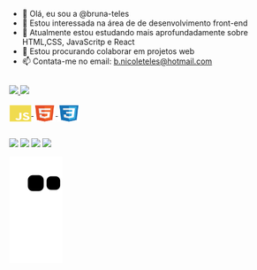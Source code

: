 - 👋 Olá, eu sou a @bruna-teles
- 👀 Estou interessada na área de de desenvolvimento front-end
- 🌱 Atualmente estou estudando mais aprofundadamente sobre HTML,CSS, JavaScritp e React 
- 💞️ Estou procurando colaborar em projetos web
- 📫 Contata-me no email: b.nicoleteles@hotmail.com

##

 <div>
  <a href="https://github.com/bruna-teles">
  <img height="180em" src="https://github-readme-stats.vercel.app/api?username=bruna-teles&show_icons=true&theme=tokyonight&include_all_commits=true&count_private=true"/>
  <img height="180em" src="https://github-readme-stats.vercel.app/api/top-langs/?username=bruna-teles&layout=compact&langs_count=6&theme=tokyonight"/>
</div>
<div style="display: inline_block"><br>
  <img align="center" alt="Js" height="30" width="40" src="https://raw.githubusercontent.com/devicons/devicon/master/icons/javascript/javascript-plain.svg">
  <img align="center" alt="HTML" height="30" width="40" src="https://raw.githubusercontent.com/devicons/devicon/master/icons/html5/html5-original.svg">
  <img align="center" alt="CSS" height="30" width="40" src="https://raw.githubusercontent.com/devicons/devicon/master/icons/css3/css3-original.svg">
</div>

##

  <a href = "mailto:brunaniteles@gmail.com"><img src="https://img.shields.io/badge/-Gmail-%23333?style=for-the-badge&logo=gmail&logoColor=white" target="_blank"></a>
  <a href="https://discord.gg/wagxzStdcR" target="_blank"><img src="https://img.shields.io/badge/Discord-7289DA?style=for-the-badge&logo=discord&logoColor=white" target="_blank"></a> 
  <a href="https://www.linkedin.com/in/bruna-teles-474a00231/" target="_blank"><img src="https://img.shields.io/badge/-LinkedIn-%230077B5?style=for-the-badge&logo=linkedin&logoColor=white" target="_blank"></a> 
  <a href="https://twitter.com/BrunaniTeles" target="_blank"><img src="https://img.shields.io/badge/Twitter-1DA1F2?style=for-the-badge&logo=twitter&logoColor=white" target="_blank"></a>
  
![Snake animation](https://github.com/bruna-teles/bruna-teles/blob/output/github-contribution-grid-snake.svg)
